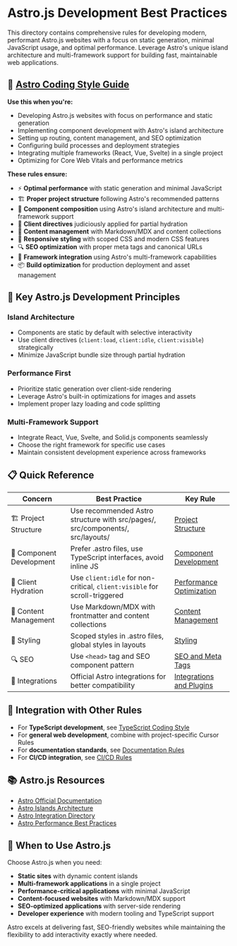 # Astro.js Development Best Practices

This directory contains comprehensive rules for developing modern, performant Astro.js websites with a focus on static generation, minimal JavaScript usage, and optimal performance. Leverage Astro's unique island architecture and multi-framework support for building fast, maintainable web applications.

## 🚀 [Astro Coding Style Guide](astro-coding-style.mdc)

**Use this when you're:**
- Developing Astro.js websites with focus on performance and static generation
- Implementing component development with Astro's island architecture
- Setting up routing, content management, and SEO optimization
- Configuring build processes and deployment strategies
- Integrating multiple frameworks (React, Vue, Svelte) in a single project
- Optimizing for Core Web Vitals and performance metrics

**These rules ensure:**
- ⚡ **Optimal performance** with static generation and minimal JavaScript
- 🏗️ **Proper project structure** following Astro's recommended patterns
- 🧩 **Component composition** using Astro's island architecture and multi-framework support
- 🔄 **Client directives** judiciously applied for partial hydration
- 📄 **Content management** with Markdown/MDX and content collections
- 🎨 **Responsive styling** with scoped CSS and modern CSS features
- 🔍 **SEO optimization** with proper meta tags and canonical URLs
- 🔌 **Framework integration** using Astro's multi-framework capabilities
- 📦 **Build optimization** for production deployment and asset management

## 🎯 Key Astro.js Development Principles

### Island Architecture
- Components are static by default with selective interactivity
- Use client directives (`client:load`, `client:idle`, `client:visible`) strategically
- Minimize JavaScript bundle size through partial hydration

### Performance First
- Prioritize static generation over client-side rendering
- Leverage Astro's built-in optimizations for images and assets
- Implement proper lazy loading and code splitting

### Multi-Framework Support
- Integrate React, Vue, Svelte, and Solid.js components seamlessly
- Choose the right framework for specific use cases
- Maintain consistent development experience across frameworks

## 📋 Quick Reference

| Concern | Best Practice | Key Rule |
|---------|---------------|----------|
| 🏗️ Project Structure | Use recommended Astro structure with src/pages/, src/components/, src/layouts/ | [Project Structure](astro-coding-style.mdc#astro-project-structure) |
| 🧩 Component Development | Prefer .astro files, use TypeScript interfaces, avoid inline JS | [Component Development](astro-coding-style.mdc#component-development) |
| 🔄 Client Hydration | Use `client:idle` for non-critical, `client:visible` for scroll-triggered | [Performance Optimization](astro-coding-style.mdc#performance-optimization) |
| 📄 Content Management | Use Markdown/MDX with frontmatter and content collections | [Content Management](astro-coding-style.mdc#content-management) |
| 🎨 Styling | Scoped styles in .astro files, global styles in layouts | [Styling](astro-coding-style.mdc#styling) |
| 🔍 SEO | Use `<head>` tag and SEO component pattern | [SEO and Meta Tags](astro-coding-style.mdc#seo-and-meta-tags) |
| 🔌 Integrations | Official Astro integrations for better compatibility | [Integrations and Plugins](astro-coding-style.mdc#integrations-and-plugins) |

## 🔗 Integration with Other Rules

- For **TypeScript development**, see [TypeScript Coding Style](../typescript/typescript-coding-style.mdc)
- For **general web development**, combine with project-specific Cursor Rules
- For **documentation standards**, see [Documentation Rules](../../documentation/README.md)
- For **CI/CD integration**, see [CI/CD Rules](../../ci-cd/README.md)

## 📚 Astro.js Resources

- [Astro Official Documentation](https://docs.astro.build/)
- [Astro Islands Architecture](https://docs.astro.build/en/concepts/islands/)
- [Astro Integration Directory](https://astro.build/integrations/)
- [Astro Performance Best Practices](https://docs.astro.build/en/guides/server-side-rendering/#performance)

## 🎯 When to Use Astro.js

Choose Astro.js when you need:

- **Static sites** with dynamic content islands
- **Multi-framework applications** in a single project
- **Performance-critical applications** with minimal JavaScript
- **Content-focused websites** with Markdown/MDX support
- **SEO-optimized applications** with server-side rendering
- **Developer experience** with modern tooling and TypeScript support

Astro excels at delivering fast, SEO-friendly websites while maintaining the flexibility to add interactivity exactly where needed.

